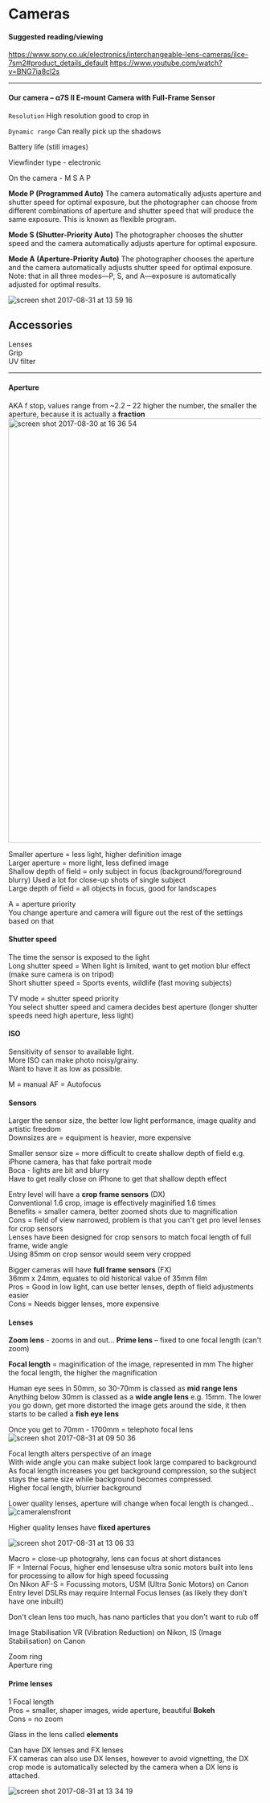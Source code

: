 # Cameras

#### Suggested reading/viewing

https://www.sony.co.uk/electronics/interchangeable-lens-cameras/ilce-7sm2#product_details_default
https://www.youtube.com/watch?v=BNG7ia8cl2s


----------

#### Our camera – α7S II E-mount Camera with Full-Frame Sensor

`Resolution`
High resolution good to crop in

`Dynamic range`
Can really pick up the shadows

Battery life (still images)

Viewfinder type - electronic 

On the camera - M S A P 

**Mode P (Programmed Auto)**
The camera automatically adjusts aperture and shutter speed for optimal exposure, but the photographer can choose from different combinations of aperture and shutter speed that will produce the same exposure. This is known as flexible program.

**Mode S (Shutter-Priority Auto)**
The photographer chooses the shutter speed and the camera automatically adjusts aperture for optimal exposure.

**Mode A (Aperture-Priority Auto)**
The photographer chooses the aperture and the camera automatically adjusts shutter speed for optimal exposure.
Note: that in all three modes—P, S, and A—exposure is automatically adjusted for optimal results.

![screen shot 2017-08-31 at 13 59 16](https://user-images.githubusercontent.com/26869008/29924351-9bdf3f60-8e54-11e7-889c-ab9c574a6d7f.png)

## Accessories

Lenses <br>
Grip <br>
UV filter

<hr>

#### Aperture
AKA f stop, values range from  ~2.2 – 22
higher the number, the smaller the aperture, because it is actually a **fraction**
<img width="845" alt="screen shot 2017-08-30 at 16 36 54" src="https://user-images.githubusercontent.com/26869008/29881154-b06e87d2-8da1-11e7-8f09-5900fc4e8c06.png">

Smaller aperture = less light, higher definition image <br>
Larger aperture = more light, less defined image <br>
Shallow depth of field = only subject in focus (background/foreground blurry) Used a lot for close-up shots of single subject <br>
Large depth of field = all objects in focus, good for landscapes <br>

A = aperture priority <br>
You change aperture and camera will figure out the rest of the settings based on that <br>

#### Shutter speed
The time the sensor is exposed to the light <br>
Long shutter speed = When light is limited, want to get motion blur effect (make sure camera is on tripod) <br>
Short shutter speed = Sports events, wildlife (fast moving subjects) 

TV mode = shutter speed priority <br>
You select shutter speed and camera decides best aperture (longer shutter speeds need high aperture, less light) <br>

#### ISO
Sensitivity of sensor to available light. <br>
More ISO can make photo noisy/grainy.<br>
Want to have it as low as possible. 

M = manual 
AF = Autofocus 

#### Sensors
Larger the sensor size, the better low light performance, image quality and artistic freedom  <br>
Downsizes are = equipment is heavier, more expensive <br>

Smaller sensor size = more difficult to create shallow depth of field e.g. iPhone camera, has that fake portrait mode <br>
Boca - lights are bit and blurry <br>
Have to get really close on iPhone to get that shallow depth effect <br>

Entry level will have a **crop frame sensors** (DX) <br>
Conventional 1.6 crop, image is effectively maginified 1.6 times <br>
Benefits = smaller camera, better zoomed shots due to magnification <br>
Cons = field of view narrowed, problem is that you can't get pro level lenses for crop sensors <br>
Lenses have been designed for crop sensors to match focal length of full frame, wide angle <br>
Using 85mm on crop sensor would seem very cropped <br>


Bigger cameras will have **full frame sensors** (FX)<br>
36mm x 24mm, equates to old historical value of 35mm film <br>
Pros = Good in low light, can use better lenses, depth of field adjustments easier <br>
Cons = Needs bigger lenses, more expensive <br>

#### Lenses
**Zoom lens** - zooms in and out…
**Prime lens** – fixed to one focal length (can't zoom)

**Focal length** = maginification of the image, represented in mm
The higher the focal length, the higher the magnification

Human eye sees in 50mm, so 30-70mm is classed as **mid range lens** <br>
Anything below 30mm is classed as a **wide angle lens** e.g. 15mm. The lower you go down, get more distorted the image gets around the side, it then starts to be called a **fish eye lens**

Once you get to 70mm - 1700mm = telephoto focal lens <br>
![screen shot 2017-08-31 at 09 50 36](https://user-images.githubusercontent.com/26869008/29914853-df482852-8e31-11e7-9fde-53c47a0d7334.png)

Focal length alters perspective of an image <br>
With wide angle you can make subject look large compared to background <br>
As focal length increases you get background compression, so the subject stays the same size while background becomes compressed.<br>
Higher focal length, blurrier background <br>

Lower quality lenses, aperture will change when focal length is changed… <br>
![cameralensfront](https://user-images.githubusercontent.com/26869008/29923077-14b047fe-8e50-11e7-80d2-53eece0c3798.png)

Higher quality lenses have **fixed apertures** 

![screen shot 2017-08-31 at 13 06 33](https://user-images.githubusercontent.com/26869008/29923405-59317244-8e51-11e7-95e7-0e8e221da5cd.png)

Macro = close-up photograhy, lens can focus at short distances <br>
IF = Internal Focus, higher end lensesuse ultra sonic motors built into lens for processing to allow for high speed focussing  <br>
On Nikon AF-S = Focussing motors, USM (Ultra Sonic Motors) on Canon <br>
Entry level DSLRs may require Internal Focus lenses (as likely they don't have one inbuilt) <br>


Don't clean lens too much, has nano particles that you don't want to rub off <br>

Image Stabilisation VR (Vibration Reduction) on Nikon, IS (Image Stabilisation) on Canon

Zoom ring <br>
Aperture ring <br>

#### Prime lenses
1 Focal length <br>
Pros = smaller, shaper images, wide aperture, beautiful **Bokeh** <br>
Cons = no zoom <br>

Glass in the lens called **elements** <br>

Can have DX lenses and FX lenses <br>
FX cameras can also use DX lenses, however to avoid vignetting, the DX crop mode is automatically selected by the camera when a DX lens is attached.<br>

![screen shot 2017-08-31 at 13 34 19](https://user-images.githubusercontent.com/26869008/29923336-222fe104-8e51-11e7-99e1-8f7a8ccb5ec1.png)

